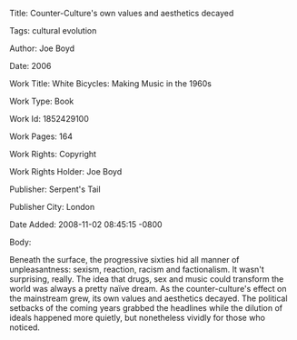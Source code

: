 Title:  Counter-Culture's own values and aesthetics decayed

Tags:   cultural evolution

Author: Joe Boyd

Date:   2006

Work Title: White Bicycles: Making Music in the 1960s

Work Type: Book

Work Id: 1852429100

Work Pages: 164

Work Rights: Copyright

Work Rights Holder: Joe Boyd

Publisher: Serpent's Tail

Publisher City: London

Date Added: 2008-11-02 08:45:15 -0800

Body: 

Beneath the surface, the progressive sixties hid all manner of unpleasantness: sexism, reaction, racism and factionalism. It wasn't surprising, really. The idea that drugs, sex and music could transform the world was always a pretty naïve dream. As the counter-culture's effect on the mainstream grew, its own values and aesthetics decayed. The political setbacks of the coming years grabbed the headlines while the dilution of ideals happened more quietly, but nonetheless vividly for those who noticed.

